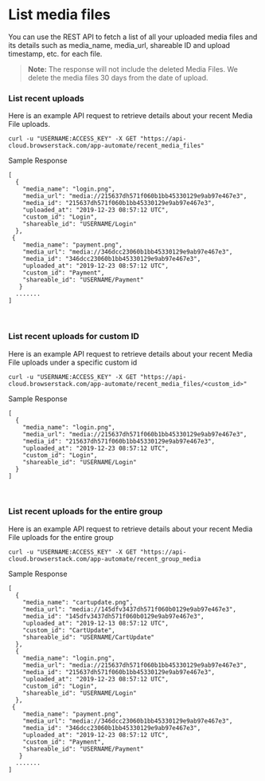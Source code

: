 # List media files
You can use the REST API to fetch a list of all your uploaded media files and its details such as media_name, media_url, shareable ID and upload timestamp, etc. for each file. 

> **Note:** The response will not include the deleted Media Files. We delete the media files 30 days from the date of upload.

### List recent uploads
Here is an example API request to retrieve details about your recent Media File uploads.
```
curl -u "USERNAME:ACCESS_KEY" -X GET "https://api-cloud.browserstack.com/app-automate/recent_media_files"
```
Sample Response
```
[
  {
    "media_name": "login.png",
    "media_url": "media://215637dh571f060b1bb45330129e9ab97e467e3",
    "media_id": "215637dh571f060b1bb45330129e9ab97e467e3",
    "uploaded_at": "2019-12-23 08:57:12 UTC",
    "custom_id": "Login",
    "shareable_id": "USERNAME/Login"
  },
 {
    "media_name": "payment.png",
    "media_url": "media://346dcc23060b1bb45330129e9ab97e467e3",
    "media_id": "346dcc23060b1bb45330129e9ab97e467e3",
    "uploaded_at": "2019-12-23 08:57:12 UTC",
    "custom_id": "Payment",
    "shareable_id": "USERNAME/Payment"
   }
  .......
]
```
<br>

### List recent uploads for custom ID
Here is an example API request to retrieve details about your recent Media File uploads under a specific custom id
```
curl -u "USERNAME:ACCESS_KEY" -X GET "https://api-cloud.browserstack.com/app-automate/recent_media_files/<custom_id>"
```
Sample Response 
```
[
  {
    "media_name": "login.png",
    "media_url": "media://215637dh571f060b1bb45330129e9ab97e467e3",
    "media_id": "215637dh571f060b1bb45330129e9ab97e467e3",
    "uploaded_at": "2019-12-23 08:57:12 UTC",
    "custom_id": "Login",
    "shareable_id": "USERNAME/Login"
  }
]
```
<br>

### List recent uploads for the entire group
Here is an example API request to retrieve details about your recent Media File uploads for the entire group
```
curl -u "USERNAME:ACCESS_KEY" -X GET "https://api-cloud.browserstack.com/app-automate/recent_group_media
```
Sample Response
```
[
  {
    "media_name": "cartupdate.png",
    "media_url": "media://145dfv3437dh571f060b0129e9ab97e467e3",
    "media_id": "145dfv3437dh571f060b0129e9ab97e467e3",
    "uploaded_at": "2019-12-13 08:57:12 UTC",
    "custom_id": "CartUpdate",
    "shareable_id": "USERNAME/CartUpdate"
  },
  {
    "media_name": "login.png",
    "media_url": "media://215637dh571f060b1bb45330129e9ab97e467e3",
    "media_id": "215637dh571f060b1bb45330129e9ab97e467e3",
    "uploaded_at": "2019-12-23 08:57:12 UTC",
    "custom_id": "Login",
    "shareable_id": "USERNAME/Login"
  },
 {
    "media_name": "payment.png",
    "media_url": "media://346dcc23060b1bb45330129e9ab97e467e3",
    "media_id": "346dcc23060b1bb45330129e9ab97e467e3",
    "uploaded_at": "2019-12-23 08:57:12 UTC",
    "custom_id": "Payment",
    "shareable_id": "USERNAME/Payment"
   }
  .......
]
```

